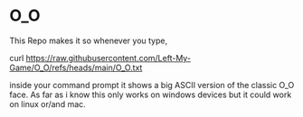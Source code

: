 # O_O

This Repo makes it so whenever you type,

curl https://raw.githubusercontent.com/Left-My-Game/O_O/refs/heads/main/O_O.txt

inside your command prompt it shows a big ASCII version of the classic O_O face. As far as i know this only works on windows devices but it could work on linux or/and mac.
